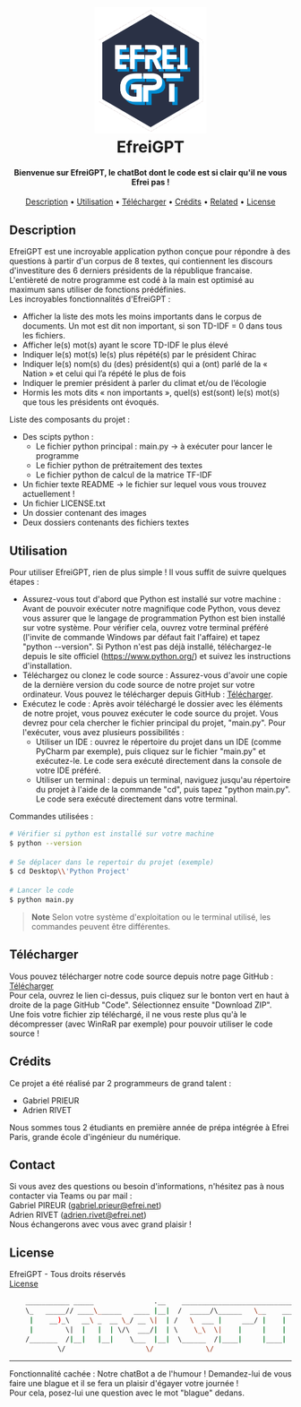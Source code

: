 
<h1 align="center">
  <br>
  <a><img src="images\\logo.png" alt="Markdownify" width="200"></a>
  <br>
  EfreiGPT
  <br>
</h1>

<h4 align="center">Bienvenue sur EfreiGPT, le chatBot dont le code est si clair qu'il ne vous Efrei pas !</h4>

<p align="center">
  <a href="#description">Description</a> •
  <a href="#utilisation">Utilisation</a> •
  <a href="#télécharger">Télécharger</a> •
  <a href="#crédits">Crédits</a> •
  <a href="#related">Related</a> •
  <a href="#license">License</a>
</p>

## Description

EfreiGPT est une incroyable application python conçue pour répondre à des questions à partir d'un corpus de 8 textes, qui contiennent les discours d'investiture des 6 derniers présidents de la république francaise.
<br>L'entièreté de notre programme est codé à la main est optimisé au maximum sans utiliser de fonctions prédéfinies.
<br>Les incroyables fonctionnalités d'EfreiGPT :
- Afficher la liste des mots les moins importants dans le corpus de documents. Un mot est dit non important,
si son TD-IDF = 0 dans tous les fichiers. 
- Afficher le(s) mot(s) ayant le score TD-IDF le plus élevé 
- Indiquer le(s) mot(s) le(s) plus répété(s) par le président Chirac 
- Indiquer le(s) nom(s) du (des) président(s) qui a (ont) parlé de la « Nation » et celui qui l’a répété le plus de
fois 
- Indiquer le premier président à parler du climat et/ou de l’écologie 
- Hormis les mots dits « non importants », quel(s) est(sont) le(s) mot(s) que tous les présidents ont évoqués.

Liste des composants du projet :
- Des scipts python :
  - Le fichier python principal : main.py -> à exécuter pour lancer le programme
  - Le fichier python de prétraitement des textes
  - Le fichier python de calcul de la matrice TF-IDF
- Un fichier texte README -> le fichier sur lequel vous vous trouvez actuellement !
- Un fichier LICENSE.txt
- Un dossier contenant des images
- Deux dossiers contenants des fichiers textes


## Utilisation

Pour utiliser EfreiGPT, rien de plus simple ! Il vous suffit de suivre quelques étapes :
- Assurez-vous tout d'abord que Python est installé sur votre machine : Avant de pouvoir exécuter notre magnifique code Python, vous devez vous assurer que le langage de programmation Python est bien installé sur votre système. Pour vérifier cela, ouvrez votre terminal préféré (l'invite de commande Windows par défaut fait l'affaire) et tapez "python --version". Si Python n'est pas déjà installé, téléchargez-le depuis le site officiel (https://www.python.org/) et suivez les instructions d'installation.
- Téléchargez ou clonez le code source : Assurez-vous d'avoir une copie de la dernière version du code source de notre projet sur votre ordinateur. Vous pouvez le télécharger depuis GitHub : <a href="#télécharger">Télécharger</a>.
- Exécutez le code : Après avoir téléchargé le dossier avec les éléments de notre projet, vous pouvez exécuter le code source du projet. Vous devrez pour cela chercher le fichier principal du projet, "main.py". Pour l'exécuter, vous avez plusieurs possibilités :
    - Utiliser un IDE : ouvrez le répertoire du projet dans un IDE (comme PyCharm par exemple), puis cliquez sur le fichier "main.py" et exécutez-le. Le code sera exécuté directement dans la console de votre IDE préféré.
    - Utiliser un terminal : depuis un terminal, naviguez jusqu'au répertoire du projet à l'aide de la commande "cd", puis tapez "python main.py". Le code sera exécuté directement dans votre terminal.

Commandes utilisées :

```bash
# Vérifier si python est installé sur votre machine
$ python --version

# Se déplacer dans le repertoir du projet (exemple)
$ cd Desktop\\'Python Project'

# Lancer le code
$ python main.py
```

> **Note**
> Selon votre système d'exploitation ou le terminal utilisé, les commandes peuvent être différentes.


## Télécharger

Vous pouvez télécharger notre code source depuis notre page GitHub : [Télécharger](https://github.com/Adri1-rvt/pychatbot-prieur-rivet-f) 
<br>Pour cela, ouvrez le lien ci-dessus, puis cliquez sur le bonton vert en haut à droite de la page GitHub "Code". 
Sélectionnez ensuite "Download ZIP". <br>Une fois votre fichier zip téléchargé, il ne vous reste plus qu'à le décompresser (avec WinRaR par exemple) pour pouvoir utiliser le code source !


## Crédits

Ce projet a été réalisé par 2 programmeurs de grand talent :
- Gabriel PRIEUR
- Adrien RIVET

Nous sommes tous 2 étudiants en première année de prépa intégrée à Efrei Paris, grande école d'ingénieur du numérique.

## Contact
Si vous avez des questions ou besoin d'informations, n'hésitez pas à nous contacter via Teams ou par mail :<br>
Gabriel PIREUR (gabriel.prieur@efrei.net)<br>
Adrien RIVET (adrien.rivet@efrei.net)<br>
Nous échangerons avec vous avec grand plaisir !

## License

EfreiGPT - Tous droits réservés<br>
<a href="LICENSE.txt">License</a> 

```bash
    ___________ _____               .__    _____________________________
    \_   _____// ____\______   ____ |__|  /  _____/\______   \__    ___/
     |    __)_\   __\ _  __ \_/ __ \|  | /   \  ___ |     ___/ |    |
     |        \|  |   |  | \/\  ___/|  | \    \_\  \|    |     |    |
    /_______  /|__|   |__|    \___  |__|  \______  /|____|     |____|
            \/                    \/             \/
```

---

Fonctionnalité cachée : Notre chatBot a de l'humour ! Demandez-lui de vous faire une blague et il se fera un plaisir d'égayer votre journée !
<br>Pour cela, posez-lui une question avec le mot "blague" dedans.